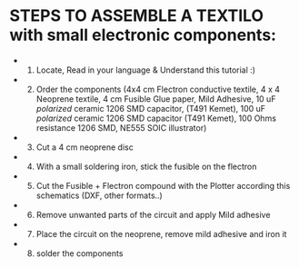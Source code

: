 # STEPS TO ASSEMBLE A TEXTILO with small electronic components:

* 1. Locate, Read in your language & Understand this tutorial :)
* 2. Order the components (4x4 cm Flectron conductive textile, 4 x 4 Neoprene textile, 4 cm Fusible Glue paper, Mild Adhesive, 10 uF *polarized* ceramic 1206 SMD capacitor,  (T491 Kemet),  100 uF *polarized* ceramic 1206 SMD capacitor (T491 Kemet), 100 Ohms resistance 1206 SMD, NE555 SOIC illustrator)
* 3. Cut a 4 cm neoprene disc
* 4. With a small soldering iron, stick the fusible on the flectron
* 5. Cut the Fusible + Flectron compound with the Plotter according this schematics (DXF, other formats..)
* 6. Remove unwanted parts of the circuit and apply Mild adhesive
* 7. Place the circuit on the neoprene, remove mild adhesive and iron it
* 8. solder the components
